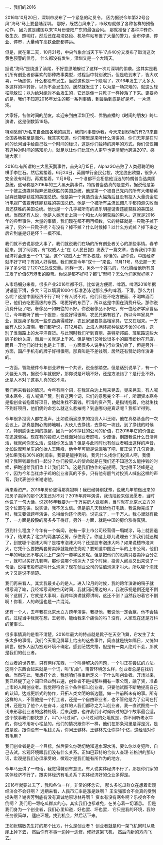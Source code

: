 一、我们的2016

2016年10月20日，深圳市发布了一个紧急的动员令，
因为据说今年第22号台风“海马”马上要登陆深圳。
那好，既然台风来了，市政府就做了各种各样的预备动作，
因为这是建国以来10月份登陆广东的最强台风。
那就准备了各种冲锋舟、救生衣、照明灯，然后还在易涝路段、机场车站布置了大量的警力，全市停课、停业、停市，大量动车高铁全部都停运。

但是，就在第二天，10月21号，中央气象台当天下午17点40分又发布了取消这次黄色预警的信号，
什么都没有发生，深圳又是一个大晴天。

据说“海马”是绕道了汕尾，不好意思地躲过了这样一次对深圳的偷袭。这其实是我们所有创业者都喜欢的那种故事类型，过程当中特别波折，但是临到末了，皆大欢喜，一场虚惊，什么都没有发生。当然这也是一个隐喻了，2016年发生了太多太多这样的神转折，以为不会发生的，居然就发生了；以为是一场灾难的，就这么轻松能躲过；以为绝对绝对不会发生的，它还是像一只靴子一样掉落了下来。更要命的是，我们不知道2016年发生的那一系列事情，到最后到底是好是坏，一片混沌。

大家好，各位时间的朋友，欢迎来到由深圳卫视、优酷直播的《时间的朋友》跨年演讲，这是倒数第19场。

特别感谢1万名来自全国各地的朋友，我的同事告诉我，今天来到现场的有2/3来自全国各地甚至是海外。我其实知道，你们哪里是来听什么演讲的，你们无非是在时间的长河当中给自己找一个时间的标识，这是你们独特的跨年的方式。你们仅仅拥有这种对时间的感知能力，就足以让你们比其他人更早也更清醒地跨进2017。感谢大家！

2016年有所谓的三大黑天鹅事件，首先3月15日，AlphaGO击败了人类最聪明的棋手李世石。然后紧接着，6月24日，英国举行全民公投，决定脱出欧盟，很多人完全没有料到。再紧接着，11月9号，一个谁都不会相信他当选的特朗普当选美国总统，这号称是2016年的三大黑天鹅事件。特朗普当选真的是意外，据说他是第一个被主流媒体抛弃还能获胜的美国总统，他是第一个被自己党内的所有大佬精英抛弃还能够获胜的美国总统。他是第一个竞选资金大幅落后且没有投入大量资金进行电视广告宣传还能获胜的美国总统。他是一个被所有主流民调几乎都预测失败而且还获胜的美国总统。他也是一个几乎被所有的娱乐明星谴责还能获胜的美国总统。当然还有人说，他是人类历史上第一个和女人吵架获胜的男人。这就是2016年的典型事件，大量的事情，我们现在都不用再细数，它的特征就是一只靴子掉下来了，另外一只靴子呢？有没有？掉不掉？什么时候掉？以什么方式掉？掉下来之后它到底是好是坏？一概不知。

我们就不去说那些大事了，我们就说我们在场的所有创业者关心的那些事情。春节回来，到了5月初，有“权威人士”在《人民日报》发表了一篇文章，告诉我们中国经济将会走出一个“L”型。这个“权威人士”有多权威，你懂的。那你说，中国经济就不好了吗？有的人好得很。我们就拿今年“双十一”来说，11月11号，马云那一天挣了多少钱？1207亿总成交量。同样一天，另外一个姓马的，马化腾给他所有员工发了价值6万港币的股票。你说是都不好吗？都“L”型吗？怎么他们家就好呢？

从市场细分来看，很多产业2016年都不好。比如说方便面、啤酒。啤酒2016年据说销量下滑，多大？可以填满1000个标准游泳池那么多的啤酒，下滑。那么为什么呢？这是中国经济不行了吗？有人说不对，他们只是不吃方便面、不喝啤酒而已，他们去吃更高级的东西、喝更好的东西了，所以这是中国在消费升级。那你说消费升级了吧，奢侈品一如既往的不好。你说奢侈品不好吧，有一位经济学家曹远征，今年我听了他一个报告，他说好得很啊，农民兄弟有钱了，所以今年家具产业，就是桌子板凳一些东西卖得贼好，农民家里要换高档家具，它又在起来。一方面有人说关店潮，我们都听说，在12月初，上海人满怀那种依依不舍的心情，送别了淮海路上的太平洋百货。与此同时我们听到百丽、美特斯邦威、班尼路这些大牌子纷纷关店，而且一关就是上千家。但是我们又听说很多小的超市纷纷在开店，而且一开他们的计划也是上千家，一方面很多人说手机行业没机会了，但是另外一方面，国产手机有的牌子好得很啊，那真叫是不差钱啊，居然还有赞助跨年演讲的。

一方面，智能硬件今年创业界有一个共识，说全部踏空。但是话别说早了，有一个大疆无人机，据说今年就很好，那你说是环境不好，还是方法错了？是行业不好，还是人不对？这事儿真的说不清。

我们再来看钱的情况。今年有两个词，在我耳朵边上晃来晃去，晃来晃去，有人喊资本寒冬，有人喊资产荒。别看这两个词，它们的意思完全不一样，所谓资本寒冬是指创业者抱着好项目，他就生找不着钱。所谓的资产荒，是指钱抱着，他就生找不到好项目，他们俩的命怎么就这么悲摧呢？到底哪句是真话呢？我都听得到。

今年很多投资人都在发声，比如说滴滴原来的投资人叫王刚，他在真格基金的一次会议上，那真是掏心掏肺地喊，大伙儿去挣钱，去挣每一块钱，到了挣钱的时候了。特别感谢王刚的提醒，因为一家不挣钱的公司的价值，在2016年它的价值正在迅速衰减。现在有的投资人已经面对创业者怒吼，少废话，别跟我说什么日活月活，我就问你怎么活，没钱你怎么活？但是与此同时也有创业者喊出这样的声音，比如说摩拜单车的创始人王晓峰，他今年可能是说漏嘴了吧，反正说了几句真话，说如果我有30%的利润率，我要是能挣到钱，我凭什么找你们投资人啊，我傻吗？我带钱跟你们一起分？你们投资人的使命就是在我们还不知道怎么能挣钱的时候，把跑道给我们垫上让我们起飞，这是我们协作的前提啊。我觉得王晓峰是这个，因为今年当红炸子鸡的创业者真的不多，只有他有胆气对投资人喊出这样的声音，我代表创业者谢谢他。

再来看资产。2016年房价涨得那真狠啊！我已经特别犹豫，说我几年前做出来的把房子卖掉的那个决策还对不对？2015年跨年演讲，我请段毅来做发愿者，当时他说了一句大话，说2016年我要为一千万买房人做服务，当时就在北京水立方的这个位置在讲。说实话，我不怎么信。但是前几天我给他打电话，我说你完成了吗，我又要做跨年演讲，总得给你还个愿吧。说完成了，一千万人。我心里就有数了，一方面是段毅的房多多干得好，另外一方面，就是中国的房价涨得真狠。

狠到什么程度？今年有一个新闻，说有一家上市公司经营得一塌糊涂，马上就要退市了，结果卖了北京的两套学区房，保住壳了。你这上哪儿说理去？那我们就迷糊了，到底哪个泡沫大啊？是楼市泡沫大吗？还是股市泡沫大吗？如果说楼市泡沫大，它凭什么要把两套房卖掉就能保住壳呢？要知道中国近一半的上市公司，他们一年的利润还不够买北上广深的一套学区房呢。但是把他们的股票只要卖掉百分之一，就可以买好几套啊，那你说哪个泡沫大？这个时候，投资人阎焱又出来说了一句话，说楼市股市那叫什么泡沫？现在创业公司的估值泡沫才叫大。所以哪个泡沫大？又是说不清楚。

我们再来看人。其实我最关心的是人。进入12月的时候，我的跨年演讲的稿子就得写词了嘛，我经常写词的空闲时间，我就问问旁边的人，我说乐视是倒还是不倒啊？这倒了，它就是大事啊，我跨年演讲就得讲啊，这还不倒？当然我盼着它不倒啊！你看，人的命运也是一片混沌。

还有一个人，去年我在北京水立方跨年演讲，我挺他，我说他一定会赢，他不会输的。过程当中我就在想，王老师，能给我来个痛快的吗？没有，人家现在还是万科的董事长。

很多事情真的是看不清楚。2016年最大的特点就是靴子在天空飞舞，它发生了太多太多的事情。我们今天看见屏幕上给出的这些事件，简直就是恍如隔日，又恍如隔世。很多人因为宏观环境不确定，感到茫然失措，但是有一类人绝对不会，那就是我们的创业者。

创业者的世界里，只有两样东西，一个叫待解决的问题，一个叫正在尝试的方法。这两个东西合起来就是一个词，叫“机会”。甭管环境怎么样，创业者总是在找机会。当然在此，我想打个岔，我想咱们得重新定义一下什么叫创业者。开场以来，我已经提了这个词已经四到五遍，创业者不是指那些拥有一家公司，融了资，准备上市的人叫创业者。我觉得符合三个条件都叫创业者，只要他试图不断地提高自己的认知，达成更新式的协作，开拓人类文明的新边疆，做一件前所未有的事。所有这样的人，不管他是一个打工者，还是一个自由职业者，也不管他是为了公司在打拼，还是为了他个人在奋斗，这样的人我们都称之为叫创业者。我一直试图找一个词来形容创业者的这种处境，后来我想，也许我们小时候听过的那个故事最合适，这个故事我们都快忘了，叫“小马过河”。小马过河的处境就是，你不用听老水牛的，你也不用听小松鼠的，他们的情况跟你不一样，他们在那条河里是浮是沉，是成是败，跟你没有一毛钱关系，你问王健林，王健林先让你挣1个亿，这经验对你有毛用？

我们创业者是定一个目标，然后要么你确切地知道水深水浅，要么你以身犯险，自己去试，宏观环境跟我们没有什么关系。正如巴菲特的合伙人查理·芒格讲的那句话，宏观是我们必须承受的，微观才是我们能有所作为的地方。

今年马云讲了一句话，我觉得特别有意思。有人说实体经济不行了，那是你们家的实体经济不行了，跟实体经济有毛关系？实体经济好的企业多得是。

2016年就要过去了，我和各位一样，非常的怀念它，
那么多吃瓜群众在想着宏观经济会不会好啊？
远期来看，人民币汇率是涨是跌啊？
王宝强家会不会真的受到损失啊？谢杏芳到底有没有真诚地原谅林丹啊？
资本有没有寒冬啊？乐视会不会倒啊？
我们用一颗吃瓜群众的心，其实我们也都难免，在关心着一切消息。
但是我们身为一个创业者，我们心里知道，好也罢、坏也罢，
它只是我的环境，我的任务很简单，
适应环境，找到机会，然后活下来。

正如张瑞敏先生打的那个比方，什么是创业者？
创业者就是和一架飞机同时从悬崖上掉下去，
然后你有本事一边掉一边修，修好这架飞机，
然后向新的方向飞去。
